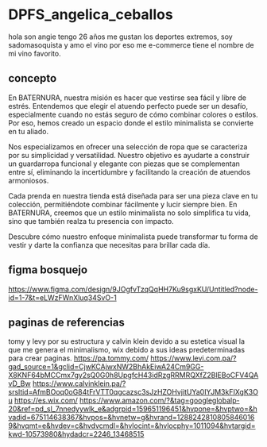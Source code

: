 # DPFS_angelica_ceballos
hola son angie tengo 26 años me gustan los deportes extremos, soy sadomasoquista y amo el vino por eso me e-commerce tiene el nombre de mi vino favorito.

concepto
----------

En BATERNURA, nuestra misión es hacer que vestirse sea fácil y libre de estrés. Entendemos que elegir el atuendo perfecto puede ser un desafío, especialmente cuando no estás seguro de cómo combinar colores o estilos. Por eso, hemos creado un espacio donde el estilo minimalista se convierte en tu aliado.

Nos especializamos en ofrecer una selección de ropa que se caracteriza por su simplicidad y versatilidad. Nuestro objetivo es ayudarte a construir un guardarropa funcional y elegante con piezas que se complementan entre sí, eliminando la incertidumbre y facilitando la creación de atuendos armoniosos.

Cada prenda en nuestra tienda está diseñada para ser una pieza clave en tu colección, permitiéndote combinar fácilmente y lucir siempre bien. En BATERNURA, creemos que un estilo minimalista no solo simplifica tu vida, sino que también realza tu presencia con impacto.

Descubre cómo nuestro enfoque minimalista puede transformar tu forma de vestir y darte la confianza que necesitas para brillar cada día.

figma bosquejo
---------------
https://www.figma.com/design/9JOgfvTzqQqHH7Ku9sgxKU/Untitled?node-id=1-7&t=eLWzFWnXluq34SvO-1

paginas de referencias 
-----------------------
tomy y levy por su estructura y calvin klein  devido a su estetica visual la que me genera el minimalismo, wix debido a sus ideas predeterminadas para crear paginas.
https://pa.tommy.com/
https://www.levi.com.pa/?gad_source=1&gclid=CjwKCAjwxNW2BhAkEiwA24Cm9GG-X8KNF64bMCCmx7gy2sQ0G0h8UpgfcH43idRzgRRMRQXfZ2BlEBoCFV4QAvD_Bw
https://www.calvinklein.pa/?srsltid=AfmBOoq0oG84tFrVTT0qgcazsc3sJzHZOHvjitUYa0IYJM3kFIXgK3Ou
https://es.wix.com/
https://www.amazon.com/?&tag=googleglobalp-20&ref=pd_sl_7nnedyywlk_e&adgrpid=159651196451&hvpone=&hvptwo=&hvadid=675114638367&hvpos=&hvnetw=g&hvrand=12882428108058460169&hvqmt=e&hvdev=c&hvdvcmdl=&hvlocint=&hvlocphy=1011094&hvtargid=kwd-10573980&hydadcr=2246_13468515


